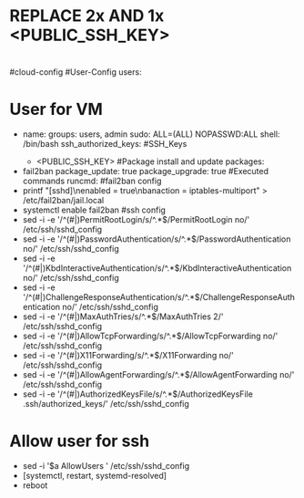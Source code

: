 # REPLACE 2x <USER> AND 1x <PUBLIC_SSH_KEY>
#
#cloud-config
  #User-Config
users:
# User for VM
  - name: <USER>
    groups: users, admin
    sudo: ALL=(ALL) NOPASSWD:ALL
    shell: /bin/bash
    ssh_authorized_keys: 
#SSH_Keys
      - <PUBLIC_SSH_KEY>
  #Package install and update
packages:
  - fail2ban
package_update: true
package_upgrade: true
  #Executed commands
runcmd:
  #fail2ban config
  - printf "[sshd]\nenabled = true\nbanaction = iptables-multiport" > /etc/fail2ban/jail.local
  - systemctl enable fail2ban
  #ssh config
  - sed -i -e '/^\(#\|\)PermitRootLogin/s/^.*$/PermitRootLogin no/' /etc/ssh/sshd_config
  - sed -i -e '/^\(#\|\)PasswordAuthentication/s/^.*$/PasswordAuthentication no/' /etc/ssh/sshd_config
  - sed -i -e '/^\(#\|\)KbdInteractiveAuthentication/s/^.*$/KbdInteractiveAuthentication no/' /etc/ssh/sshd_config
  - sed -i -e '/^\(#\|\)ChallengeResponseAuthentication/s/^.*$/ChallengeResponseAuthentication no/' /etc/ssh/sshd_config
  - sed -i -e '/^\(#\|\)MaxAuthTries/s/^.*$/MaxAuthTries 2/' /etc/ssh/sshd_config
  - sed -i -e '/^\(#\|\)AllowTcpForwarding/s/^.*$/AllowTcpForwarding no/' /etc/ssh/sshd_config
  - sed -i -e '/^\(#\|\)X11Forwarding/s/^.*$/X11Forwarding no/' /etc/ssh/sshd_config
  - sed -i -e '/^\(#\|\)AllowAgentForwarding/s/^.*$/AllowAgentForwarding no/' /etc/ssh/sshd_config
  - sed -i -e '/^\(#\|\)AuthorizedKeysFile/s/^.*$/AuthorizedKeysFile .ssh\/authorized_keys/' /etc/ssh/sshd_config
# Allow user for ssh
  - sed -i '$a AllowUsers <USER>' /etc/ssh/sshd_config 
  - [systemctl, restart, systemd-resolved]
  - reboot